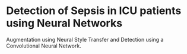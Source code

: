 # Detection of Sepsis in ICU patients using Neural Networks
Augmentation using Neural Style Transfer and Detection using a Convolutional Neural Network. 
